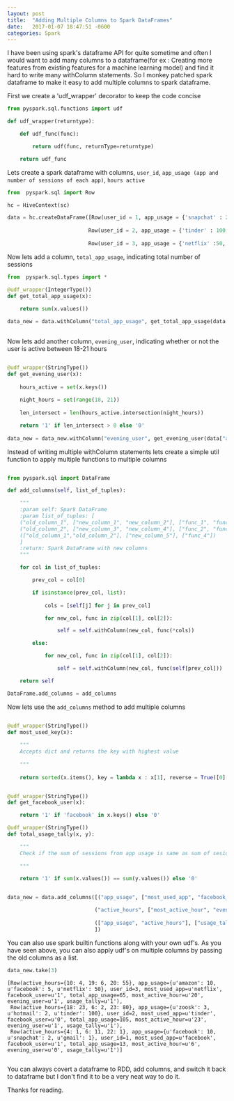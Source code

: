 ```yaml
---
layout: post
title:  "Adding Multiple Columns to Spark DataFrames"
date:   2017-01-07 18:47:51 -0600
categories: Spark
---
```


I have been using spark's dataframe API for quite sometime and often I would want to add many columns to a dataframe(for ex :  Creating more features from existing features for a machine learning model) and find it hard to write many withColumn statements. So I monkey patched spark dataframe to make it easy to add multiple columns
to spark dataframe.

First we create a 'udf_wrapper' decorator to keep the code concise

```python
from pyspark.sql.functions import udf

def udf_wrapper(returntype):

    def udf_func(func):

        return udf(func, returnType=returntype)

    return udf_func
```

Lets create a spark dataframe with columns, `user_id`, `app_usage (app and number of sessions of each app)`, `hours active`

```python
from  pyspark.sql import Row

hc = HiveContext(sc)

data = hc.createDataFrame([Row(user_id = 1, app_usage = {'snapchat' : 2, 'facebook' : 10, 'gmail' : 1}, active_hours = {4 : 1, 6 : 11, 22 : 1}),
                          
                          Row(user_id = 2, app_usage = {'tinder' : 100, 'zoosk' : 3, 'hotmail' : 2}, active_hours = {6 : 2, 18: 23, 23 : 80}),
                          
                          Row(user_id = 3, app_usage = {'netflix' :50, 'facebook' : 5, 'amazon' : 10}, active_hours = {10 : 4, 19 : 6, 20 : 55})])
```

Now lets add a column, `total_app_usage`, indicating total number of sessions

```python
from  pyspark.sql.types import *

@udf_wrapper(IntegerType())
def get_total_app_usage(x):
    
    return sum(x.values())

data_new = data.withColumn("total_app_usage", get_total_app_usage(data["app_usage"]))
    
```

Now lets add another column, `evening_user`, indicating whether or not the user is active between 18-21 hours

```python

@udf_wrapper(StringType())
def get_evening_user(x):
 
    hours_active = set(x.keys())
    
    night_hours = set(range(18, 21))
    
    len_intersect = len(hours_active.intersection(night_hours))

    return '1' if len_intersect > 0 else '0'
    
data_new = data_new.withColumn("evening_user", get_evening_user(data["active_hours"]))
```

Instead of writing multiple withColumn statements lets create a simple util function to apply multiple functions to multiple columns

```python

from pyspark.sql import DataFrame

def add_columns(self, list_of_tuples):

    """
    :param self: Spark DataFrame
    :param list_of_tuples: [
    ("old_column_1", ["new_column_1", "new_column_2"], ["func_1", "func_2"]),
    ("old_column_2", ["new_column_3", "new_column_4"], ["func_2", "func_3"])
    (["old_column_1","old_column_2"], ["new_column_5"], ["func_4"])
    ]
    :return: Spark DataFrame with new columns
    """

    for col in list_of_tuples:

        prev_col = col[0]

        if isinstance(prev_col, list):
        
            cols = [self[j] for j in prev_col]

            for new_col, func in zip(col[1], col[2]):

                self = self.withColumn(new_col, func(*cols))

        else:

            for new_col, func in zip(col[1], col[2]):

                self = self.withColumn(new_col, func(self[prev_col]))

    return self

DataFrame.add_columns = add_columns
```

Now lets use the `add_columns` method to add multiple columns

```python

@udf_wrapper(StringType())
def most_used_key(x):
    
    """
    Accepts dict and returns the key with highest value
    
    """
    
    return sorted(x.items(), key = lambda x : x[1], reverse = True)[0][0]


@udf_wrapper(StringType())
def get_facebook_user(x):

    return '1' if 'facebook' in x.keys() else '0'

@udf_wrapper(StringType())
def total_usage_tally(x, y):

    """
    Check if the sum of sessions from app usage is same as sum of sesions from hour usage
    
    """

    return '1' if sum(x.values()) == sum(y.values()) else '0'


data_new = data.add_columns([("app_usage", ["most_used_app", "facebook_user", "total_app_usage"], [most_used_key, get_facebook_user, get_total_app_usage]),

                            ("active_hours", ["most_active_hour", "evening_user"], [most_used_key, get_evening_user]),
                            
                            (["app_usage", "active_hours"], ["usage_tally"], [total_usage_tally])
                            ])

```

You can also use spark builtin functions along with your own udf's. As you have seen above, you can also apply udf's on multiple columns by passing the old columns as a list.

```python
data_new.take(3)
```

```
[Row(active_hours={10: 4, 19: 6, 20: 55}, app_usage={u'amazon': 10, u'facebook': 5, u'netflix': 50}, user_id=3, most_used_app=u'netflix', facebook_user=u'1', total_app_usage=65, most_active_hour=u'20', evening_user=u'1', usage_tally=u'1'),
 Row(active_hours={18: 23, 6: 2, 23: 80}, app_usage={u'zoosk': 3, u'hotmail': 2, u'tinder': 100}, user_id=2, most_used_app=u'tinder', facebook_user=u'0', total_app_usage=105, most_active_hour=u'23', evening_user=u'1', usage_tally=u'1'),
 Row(active_hours={4: 1, 6: 11, 22: 1}, app_usage={u'facebook': 10, u'snapchat': 2, u'gmail': 1}, user_id=1, most_used_app=u'facebook', facebook_user=u'1', total_app_usage=13, most_active_hour=u'6', evening_user=u'0', usage_tally=u'1')]
 
```

You can always covert a dataframe to RDD, add columns, and switch it back to dataframe but I don't find it to be a very neat way to do it.

Thanks for reading.
